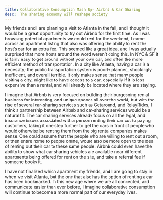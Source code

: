 ```yaml
---
title: Collaborative Consumption Mash Up- Airbnb & Car Sharing
desc:  The sharing economy will reshape society
---
```


My friends and I are planning a visit to Atlanta in the fall, and I thought it would be a great opportunity to try out Airbnb for the first time. As I was browsing potential apartments we could rent for the weekend, I came across an apartment listing that also was offering the ability to rent the host’s car for an extra fee.  This seemed like a great idea, and I was actually surprised that more hosts around the word weren’t doing this.  In NYC & SF it is fairly easy to get around without your own car, and often the more efficient method of transportation.  In a city like Atlanta, having a car is a necessity; the public transportation system is poorly planned, shockingly inefficient, and overall terrible.  It only makes sense that many people visiting a city, might like to have access to a car, especially if it is less expensive than a rental, and will already be located where they are staying.

I imagine that Airbnb is very focused on building their burgeoning rental business for interesting, and unique spaces all over the world, but with the rise of several car-sharing services such as Getaround, and RelayRides, I think a partnership between Airbnb and car-sharing services would be a natural fit.  The car sharing services already focus on all the legal, and insurance issues associated with a person renting their car out to paying customers, taking it one step further to get the cars in front of people who would otherwise be renting them from the big rental companies makes sense.  One could assume that the people who are willing to rent out a room, or their entire home to people online, would also be more open to the idea of renting out their car to these same people.  Airbnb could even have the ability to show what car sharing vehicles are available near different apartments being offered for rent on the site, and take a referral fee if someone books it.

I have not finalized which apartment my friends, and I are going to stay in when we visit Atlanta, but the one that also has the option of renting a car has been bookmarked.  In this new age where we are all connected, and communicate easier than ever before, I imagine collaborative consumption will continue to become a more normal part of our everyday lives.   